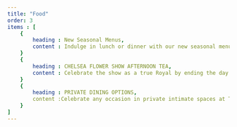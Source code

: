 ```yaml
---
title: "Food"
order: 3
items : [
    {
        heading : New Seasonal Menus,
        content : Indulge in lunch or dinner with our new seasonal menus
    }
    {
        heading : CHELSEA FLOWER SHOW AFTERNOON TEA,
        content : Celebrate the show as a true Royal by ending the day with our themed Afternoon Tea
    }
    {
        heading : PRIVATE DINING OPTIONS,
        content :Celebrate any occasion in private intimate spaces at The Athenaeum Hotel & Residences
    }
]
---
```

